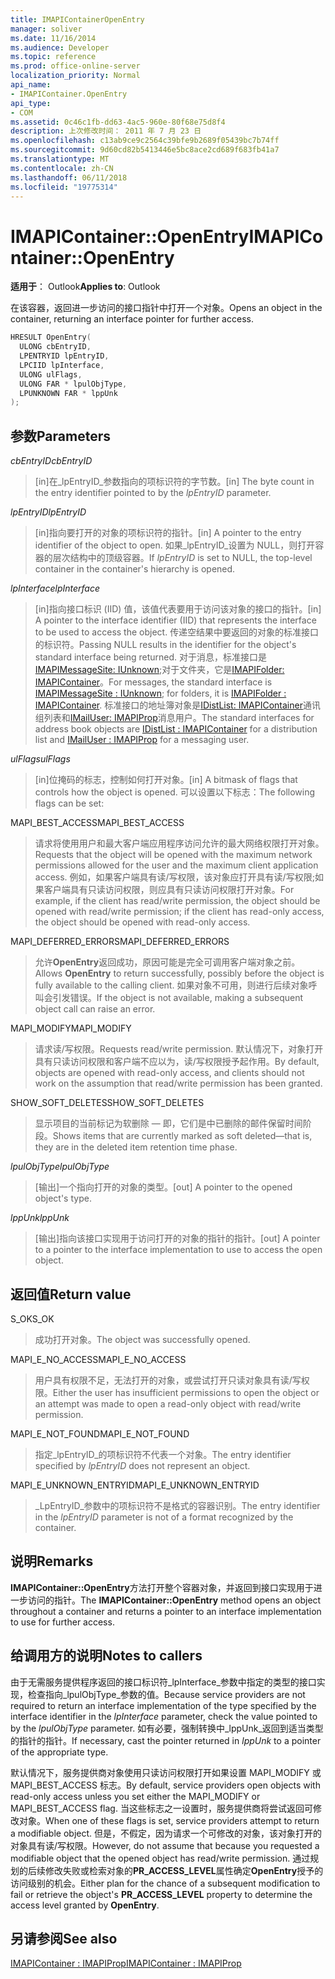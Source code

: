 ```yaml
---
title: IMAPIContainerOpenEntry
manager: soliver
ms.date: 11/16/2014
ms.audience: Developer
ms.topic: reference
ms.prod: office-online-server
localization_priority: Normal
api_name:
- IMAPIContainer.OpenEntry
api_type:
- COM
ms.assetid: 0c46c1fb-dd63-4ac5-960e-80f68e75d8f4
description: 上次修改时间： 2011 年 7 月 23 日
ms.openlocfilehash: c13ab9ce9c2564c39bfe9b2689f05439bc7b74ff
ms.sourcegitcommit: 9d60cd82b5413446e5bc8ace2cd689f683fb41a7
ms.translationtype: MT
ms.contentlocale: zh-CN
ms.lasthandoff: 06/11/2018
ms.locfileid: "19775314"
---
```

# <a name="imapicontaineropenentry"></a><span data-ttu-id="2f5f7-103">IMAPIContainer::OpenEntry</span><span class="sxs-lookup"><span data-stu-id="2f5f7-103">IMAPIContainer::OpenEntry</span></span>

  
  
<span data-ttu-id="2f5f7-104">**适用于**： Outlook</span><span class="sxs-lookup"><span data-stu-id="2f5f7-104">**Applies to**: Outlook</span></span> 
  
<span data-ttu-id="2f5f7-105">在该容器，返回进一步访问的接口指针中打开一个对象。</span><span class="sxs-lookup"><span data-stu-id="2f5f7-105">Opens an object in the container, returning an interface pointer for further access.</span></span>
  
```cpp
HRESULT OpenEntry(
  ULONG cbEntryID,
  LPENTRYID lpEntryID,
  LPCIID lpInterface,
  ULONG ulFlags,
  ULONG FAR * lpulObjType,
  LPUNKNOWN FAR * lppUnk
);
```

## <a name="parameters"></a><span data-ttu-id="2f5f7-106">参数</span><span class="sxs-lookup"><span data-stu-id="2f5f7-106">Parameters</span></span>

 <span data-ttu-id="2f5f7-107">_cbEntryID_</span><span class="sxs-lookup"><span data-stu-id="2f5f7-107">_cbEntryID_</span></span>
  
> <span data-ttu-id="2f5f7-108">[in]在_lpEntryID_参数指向的项标识符的字节数。</span><span class="sxs-lookup"><span data-stu-id="2f5f7-108">[in] The byte count in the entry identifier pointed to by the  _lpEntryID_ parameter.</span></span> 
    
 <span data-ttu-id="2f5f7-109">_lpEntryID_</span><span class="sxs-lookup"><span data-stu-id="2f5f7-109">_lpEntryID_</span></span>
  
> <span data-ttu-id="2f5f7-110">[in]指向要打开的对象的项标识符的指针。</span><span class="sxs-lookup"><span data-stu-id="2f5f7-110">[in] A pointer to the entry identifier of the object to open.</span></span> <span data-ttu-id="2f5f7-111">如果_lpEntryID_设置为 NULL，则打开容器的层次结构中的顶级容器。</span><span class="sxs-lookup"><span data-stu-id="2f5f7-111">If  _lpEntryID_ is set to NULL, the top-level container in the container's hierarchy is opened.</span></span> 
    
 <span data-ttu-id="2f5f7-112">_lpInterface_</span><span class="sxs-lookup"><span data-stu-id="2f5f7-112">_lpInterface_</span></span>
  
> <span data-ttu-id="2f5f7-113">[in]指向接口标识 (IID) 值，该值代表要用于访问该对象的接口的指针。</span><span class="sxs-lookup"><span data-stu-id="2f5f7-113">[in] A pointer to the interface identifier (IID) that represents the interface to be used to access the object.</span></span> <span data-ttu-id="2f5f7-114">传递空结果中要返回的对象的标准接口的标识符。</span><span class="sxs-lookup"><span data-stu-id="2f5f7-114">Passing NULL results in the identifier for the object's standard interface being returned.</span></span> <span data-ttu-id="2f5f7-115">对于消息，标准接口是[IMAPIMessageSite: IUnknown](imapimessagesiteiunknown.md);对于文件夹，它是[IMAPIFolder: IMAPIContainer](imapifolderimapicontainer.md)。</span><span class="sxs-lookup"><span data-stu-id="2f5f7-115">For messages, the standard interface is [IMAPIMessageSite : IUnknown](imapimessagesiteiunknown.md); for folders, it is [IMAPIFolder : IMAPIContainer](imapifolderimapicontainer.md).</span></span> <span data-ttu-id="2f5f7-116">标准接口的地址簿对象是[IDistList: IMAPIContainer](idistlistimapicontainer.md)通讯组列表和[IMailUser: IMAPIProp](imailuserimapiprop.md)消息用户。</span><span class="sxs-lookup"><span data-stu-id="2f5f7-116">The standard interfaces for address book objects are [IDistList : IMAPIContainer](idistlistimapicontainer.md) for a distribution list and [IMailUser : IMAPIProp](imailuserimapiprop.md) for a messaging user.</span></span> 
    
 <span data-ttu-id="2f5f7-117">_ulFlags_</span><span class="sxs-lookup"><span data-stu-id="2f5f7-117">_ulFlags_</span></span>
  
> <span data-ttu-id="2f5f7-118">[in]位掩码的标志，控制如何打开对象。</span><span class="sxs-lookup"><span data-stu-id="2f5f7-118">[in] A bitmask of flags that controls how the object is opened.</span></span> <span data-ttu-id="2f5f7-119">可以设置以下标志：</span><span class="sxs-lookup"><span data-stu-id="2f5f7-119">The following flags can be set:</span></span>
    
<span data-ttu-id="2f5f7-120">MAPI_BEST_ACCESS</span><span class="sxs-lookup"><span data-stu-id="2f5f7-120">MAPI_BEST_ACCESS</span></span> 
  
> <span data-ttu-id="2f5f7-121">请求将使用用户和最大客户端应用程序访问允许的最大网络权限打开对象。</span><span class="sxs-lookup"><span data-stu-id="2f5f7-121">Requests that the object will be opened with the maximum network permissions allowed for the user and the maximum client application access.</span></span> <span data-ttu-id="2f5f7-122">例如，如果客户端具有读/写权限，该对象应打开具有读/写权限;如果客户端具有只读访问权限，则应具有只读访问权限打开对象。</span><span class="sxs-lookup"><span data-stu-id="2f5f7-122">For example, if the client has read/write permission, the object should be opened with read/write permission; if the client has read-only access, the object should be opened with read-only access.</span></span> 
    
<span data-ttu-id="2f5f7-123">MAPI_DEFERRED_ERRORS</span><span class="sxs-lookup"><span data-stu-id="2f5f7-123">MAPI_DEFERRED_ERRORS</span></span> 
  
> <span data-ttu-id="2f5f7-124">允许**OpenEntry**返回成功，原因可能是完全可调用客户端对象之前。</span><span class="sxs-lookup"><span data-stu-id="2f5f7-124">Allows **OpenEntry** to return successfully, possibly before the object is fully available to the calling client.</span></span> <span data-ttu-id="2f5f7-125">如果对象不可用，则进行后续对象呼叫会引发错误。</span><span class="sxs-lookup"><span data-stu-id="2f5f7-125">If the object is not available, making a subsequent object call can raise an error.</span></span> 
    
<span data-ttu-id="2f5f7-126">MAPI_MODIFY</span><span class="sxs-lookup"><span data-stu-id="2f5f7-126">MAPI_MODIFY</span></span> 
  
> <span data-ttu-id="2f5f7-127">请求读/写权限。</span><span class="sxs-lookup"><span data-stu-id="2f5f7-127">Requests read/write permission.</span></span> <span data-ttu-id="2f5f7-128">默认情况下，对象打开具有只读访问权限和客户端不应以为，读/写权限授予起作用。</span><span class="sxs-lookup"><span data-stu-id="2f5f7-128">By default, objects are opened with read-only access, and clients should not work on the assumption that read/write permission has been granted.</span></span> 
    
<span data-ttu-id="2f5f7-129">SHOW_SOFT_DELETES</span><span class="sxs-lookup"><span data-stu-id="2f5f7-129">SHOW_SOFT_DELETES</span></span>
  
> <span data-ttu-id="2f5f7-130">显示项目的当前标记为软删除 — 即，它们是中已删除的邮件保留时间阶段。</span><span class="sxs-lookup"><span data-stu-id="2f5f7-130">Shows items that are currently marked as soft deleted—that is, they are in the deleted item retention time phase.</span></span>
    
 <span data-ttu-id="2f5f7-131">_lpulObjType_</span><span class="sxs-lookup"><span data-stu-id="2f5f7-131">_lpulObjType_</span></span>
  
> <span data-ttu-id="2f5f7-132">[输出]一个指向打开的对象的类型。</span><span class="sxs-lookup"><span data-stu-id="2f5f7-132">[out] A pointer to the opened object's type.</span></span>
    
 <span data-ttu-id="2f5f7-133">_lppUnk_</span><span class="sxs-lookup"><span data-stu-id="2f5f7-133">_lppUnk_</span></span>
  
> <span data-ttu-id="2f5f7-134">[输出]指向该接口实现用于访问打开的对象的指针的指针。</span><span class="sxs-lookup"><span data-stu-id="2f5f7-134">[out] A pointer to a pointer to the interface implementation to use to access the open object.</span></span>
    
## <a name="return-value"></a><span data-ttu-id="2f5f7-135">返回值</span><span class="sxs-lookup"><span data-stu-id="2f5f7-135">Return value</span></span>

<span data-ttu-id="2f5f7-136">S_OK</span><span class="sxs-lookup"><span data-stu-id="2f5f7-136">S_OK</span></span> 
  
> <span data-ttu-id="2f5f7-137">成功打开对象。</span><span class="sxs-lookup"><span data-stu-id="2f5f7-137">The object was successfully opened.</span></span>
    
<span data-ttu-id="2f5f7-138">MAPI_E_NO_ACCESS</span><span class="sxs-lookup"><span data-stu-id="2f5f7-138">MAPI_E_NO_ACCESS</span></span> 
  
> <span data-ttu-id="2f5f7-139">用户具有权限不足，无法打开的对象，或尝试打开只读对象具有读/写权限。</span><span class="sxs-lookup"><span data-stu-id="2f5f7-139">Either the user has insufficient permissions to open the object or an attempt was made to open a read-only object with read/write permission.</span></span>
    
<span data-ttu-id="2f5f7-140">MAPI_E_NOT_FOUND</span><span class="sxs-lookup"><span data-stu-id="2f5f7-140">MAPI_E_NOT_FOUND</span></span> 
  
> <span data-ttu-id="2f5f7-141">指定_lpEntryID_的项标识符不代表一个对象。</span><span class="sxs-lookup"><span data-stu-id="2f5f7-141">The entry identifier specified by  _lpEntryID_ does not represent an object.</span></span> 
    
<span data-ttu-id="2f5f7-142">MAPI_E_UNKNOWN_ENTRYID</span><span class="sxs-lookup"><span data-stu-id="2f5f7-142">MAPI_E_UNKNOWN_ENTRYID</span></span> 
  
> <span data-ttu-id="2f5f7-143">_LpEntryID_参数中的项标识符不是格式的容器识别。</span><span class="sxs-lookup"><span data-stu-id="2f5f7-143">The entry identifier in the  _lpEntryID_ parameter is not of a format recognized by the container.</span></span> 
    
## <a name="remarks"></a><span data-ttu-id="2f5f7-144">说明</span><span class="sxs-lookup"><span data-stu-id="2f5f7-144">Remarks</span></span>

<span data-ttu-id="2f5f7-145">**IMAPIContainer::OpenEntry**方法打开整个容器对象，并返回到接口实现用于进一步访问的指针。</span><span class="sxs-lookup"><span data-stu-id="2f5f7-145">The **IMAPIContainer::OpenEntry** method opens an object throughout a container and returns a pointer to an interface implementation to use for further access.</span></span> 
  
## <a name="notes-to-callers"></a><span data-ttu-id="2f5f7-146">给调用方的说明</span><span class="sxs-lookup"><span data-stu-id="2f5f7-146">Notes to callers</span></span>

<span data-ttu-id="2f5f7-147">由于无需服务提供程序返回的接口标识符_lpInterface_参数中指定的类型的接口实现，检查指向_lpulObjType_参数的值。</span><span class="sxs-lookup"><span data-stu-id="2f5f7-147">Because service providers are not required to return an interface implementation of the type specified by the interface identifier in the  _lpInterface_ parameter, check the value pointed to by the  _lpulObjType_ parameter.</span></span> <span data-ttu-id="2f5f7-148">如有必要，强制转换中_lppUnk_返回到适当类型的指针的指针。</span><span class="sxs-lookup"><span data-stu-id="2f5f7-148">If necessary, cast the pointer returned in  _lppUnk_ to a pointer of the appropriate type.</span></span> 
  
<span data-ttu-id="2f5f7-149">默认情况下，服务提供商对象使用只读访问权限打开如果设置 MAPI_MODIFY 或 MAPI_BEST_ACCESS 标志。</span><span class="sxs-lookup"><span data-stu-id="2f5f7-149">By default, service providers open objects with read-only access unless you set either the MAPI_MODIFY or MAPI_BEST_ACCESS flag.</span></span> <span data-ttu-id="2f5f7-150">当这些标志之一设置时，服务提供商将尝试返回可修改对象。</span><span class="sxs-lookup"><span data-stu-id="2f5f7-150">When one of these flags is set, service providers attempt to return a modifiable object.</span></span> <span data-ttu-id="2f5f7-151">但是，不假定，因为请求一个可修改的对象，该对象打开的对象具有读/写权限。</span><span class="sxs-lookup"><span data-stu-id="2f5f7-151">However, do not assume that because you requested a modifiable object that the opened object has read/write permission.</span></span> <span data-ttu-id="2f5f7-152">通过规划的后续修改失败或检索对象的**PR_ACCESS_LEVEL**属性确定**OpenEntry**授予的访问级别的机会。</span><span class="sxs-lookup"><span data-stu-id="2f5f7-152">Either plan for the chance of a subsequent modification to fail or retrieve the object's **PR_ACCESS_LEVEL** property to determine the access level granted by **OpenEntry**.</span></span>
  
## <a name="see-also"></a><span data-ttu-id="2f5f7-153">另请参阅</span><span class="sxs-lookup"><span data-stu-id="2f5f7-153">See also</span></span>



[<span data-ttu-id="2f5f7-154">IMAPIContainer : IMAPIProp</span><span class="sxs-lookup"><span data-stu-id="2f5f7-154">IMAPIContainer : IMAPIProp</span></span>](imapicontainerimapiprop.md)

